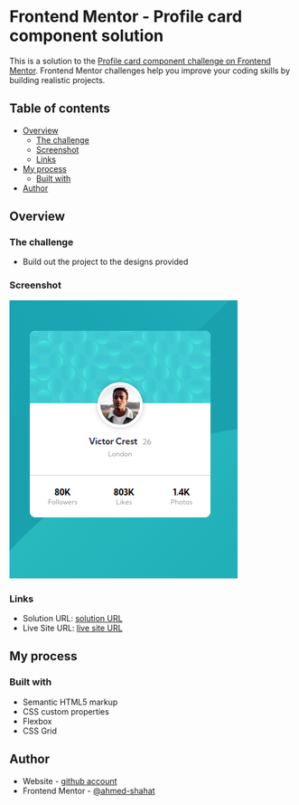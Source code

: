 # Frontend Mentor - Profile card component solution

This is a solution to the [Profile card component challenge on Frontend Mentor](https://www.frontendmentor.io/challenges/profile-card-component-cfArpWshJ). Frontend Mentor challenges help you improve your coding skills by building realistic projects.

## Table of contents

- [Overview](#overview)
  - [The challenge](#the-challenge)
  - [Screenshot](#screenshot)
  - [Links](#links)
- [My process](#my-process)
  - [Built with](#built-with)
- [Author](#author)

## Overview

### The challenge

- Build out the project to the designs provided

### Screenshot

![project screenshot](./images/Screenshot%20from%202024-03-09%2001-05-03.png)

### Links

- Solution URL: [solution URL](https://www.frontendmentor.io/solutions/profile-card-component-WNkeLHsrEM)
- Live Site URL: [live site URL](https://ephemeral-lebkuchen-d7b1f8.netlify.app/)

## My process

### Built with

- Semantic HTML5 markup
- CSS custom properties
- Flexbox
- CSS Grid

## Author

- Website - [github account](https://github.com/ahmed-shahat)
- Frontend Mentor - [@ahmed-shahat](https://www.frontendmentor.io/profile/ahmed-shahat)
